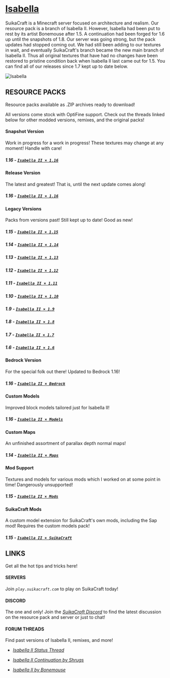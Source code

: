 # [Isabella](http://suikacraft.com)

SuikaCraft is a Minecraft server focused on architecture and realism. Our resource pack is a branch of Isabella II. However, Isabella had been put to rest by its artist Bonemouse after 1.5. A continuation had been forged for 1.6 up until the snapshots of 1.8. Our server was going strong, but the pack updates had stopped coming out. We had still been adding to our textures in wait, and eventually SuikaCraft's branch became the new main branch of Isabella II. Thus all original textures that have had no changes have been restored to pristine condition back when Isabella II last came out for 1.5. You can find all of our releases since 1.7 kept up to date below.

![Isabella](https://raw.githubusercontent.com/yurisuika/Isabella/master/Isabella%20II%20×%201.13/pack.png)

## RESOURCE PACKS

Resource packs available as .ZIP archives ready to download!

All versions come stock with OptiFine support. Check out the threads linked below for other modded versions, remixes, and the original packs!

#### Snapshot Version

Work in progress for a work in progress! These textures may change at any moment! Handle with care!

##### 1.16 - [*`Isabella II × 1.16`*](https://github.com/yurisuika/Isabella/raw/master/Archives/Isabella%20II%20×%201.17.zip)

#### Release Version

The latest and greatest! That is, until the next update comes along!

##### 1.16 - [*`Isabella II × 1.16`*](https://github.com/yurisuika/Isabella/raw/master/Archives/Isabella%20II%20×%201.16.zip)

#### Legacy Versions

Packs from versions past! Still kept up to date! Good as new!

##### 1.15 - [*`Isabella II × 1.15`*](https://github.com/yurisuika/Isabella/raw/master/Archives/Isabella%20II%20×%201.15.zip)

##### 1.14 - [*`Isabella II × 1.14`*](https://github.com/yurisuika/Isabella/raw/master/Archives/Isabella%20II%20×%201.14.zip)

##### 1.13 - [*`Isabella II × 1.13`*](https://github.com/yurisuika/Isabella/raw/master/Archives/Isabella%20II%20×%201.13.zip)

##### 1.12 - [*`Isabella II × 1.12`*](https://github.com/yurisuika/Isabella/raw/master/Archives/Isabella%20II%20×%201.12.zip)

##### 1.11 - [*`Isabella II × 1.11`*](https://github.com/yurisuika/Isabella/raw/master/Archives/Isabella%20II%20×%201.11.zip)

##### 1.10 - [*`Isabella II × 1.10`*](https://github.com/yurisuika/Isabella/raw/master/Archives/Isabella%20II%20×%201.10.zip)

##### 1.9 - [*`Isabella II × 1.9`*](https://github.com/yurisuika/Isabella/raw/master/Archives/Isabella%20II%20×%201.9.zip)

##### 1.8 - [*`Isabella II × 1.8`*](https://github.com/yurisuika/Isabella/raw/master/Archives/Isabella%20II%20×%201.8.zip)

##### 1.7 - [*`Isabella II × 1.7`*](https://github.com/yurisuika/Isabella/raw/master/Archives/Isabella%20II%20×%201.7.zip)

##### 1.6 - [*`Isabella II × 1.6`*](https://github.com/yurisuika/Isabella/raw/master/Archives/Isabella%20II%20×%201.6.zip)

#### Bedrock Version

For the special folk out there! Updated to Bedrock 1.16!

##### 1.16 - [*`Isabella II × Bedrock`*](https://github.com/yurisuika/Isabella/raw/master/Archives/Isabella%20II%20×%20Bedrock.mcpack)

#### Custom Models

Improved block models tailored just for Isabella II!

##### 1.16 - [*`Isabella II × Models`*](https://github.com/yurisuika/Isabella/raw/master/Archives/Isabella%20II%20×%20Models.zip)

#### Custom Maps

An unfinished assortment of parallax depth normal maps!

##### 1.14 - [*`Isabella II × Maps`*](https://github.com/yurisuika/Isabella/raw/master/Archives/Isabella%20II%20×%20Maps.zip)

#### Mod Support

Textures and models for various mods which I worked on at some point in time! Dangerously unsupported!

##### 1.15 - [*`Isabella II × Mods`*](https://github.com/yurisuika/Isabella/raw/master/Archives/Isabella%20II%20×%20Mods.zip)

#### SuikaCraft Mods

A custom model extension for SuikaCraft's own mods, including the Sap mod! Requires the custom models pack!

##### 1.15 - [*`Isabella II × SuikaCraft`*](https://github.com/yurisuika/Isabella/raw/master/Archives/Isabella%20II%20×%20SuikaCraft.zip)

## LINKS

Get all the hot tips and tricks here!

#### SERVERS

Join *`play.suikacraft.com`* to play on SuikaCraft today!

#### DISCORD

The one and only! Join the *[SuikaCraft Discord](https://discord.gg/0zdNEkQle7Qg9C1H)* to find the latest discussion on the resource pack and server or just to chat!

#### FORUM THREADS

Find past versions of Isabella II, remixes, and more!

* *[Isabella II Status Thread](http://www.minecraftforum.net/forums/mapping-and-modding-java-edition/resource-packs/resource-pack-discussion/2745599)*

* *[Isabella II Continuation by Shrugs](https://www.minecraftforum.net/forums/mapping-and-modding-java-edition/resource-packs/1244972-16x-1-6-1-7-1-8beta-isabella-ii-unofficial-thread)*

* *[Isabella II by Bonemouse](http://www.minecraftforum.net/forums/mapping-and-modding-java-edition/resource-packs/1226573)*
